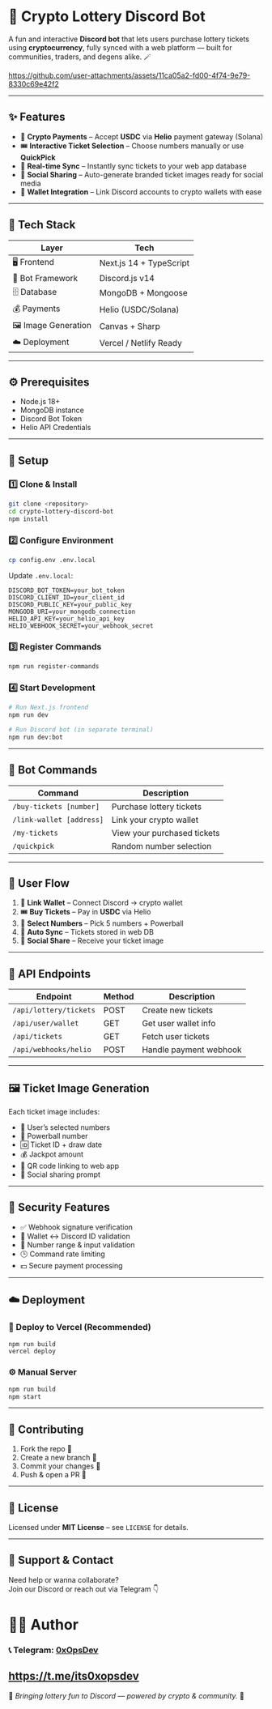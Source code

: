 # 🎰 **Crypto Lottery Discord Bot**

A fun and interactive **Discord bot** that lets users purchase lottery tickets using **cryptocurrency**, fully synced with a web platform — built for communities, traders, and degens alike. 🪄  



https://github.com/user-attachments/assets/11ca05a2-fd00-4f74-9e79-8330c69e42f2



---

## ✨ **Features**

- 💸 **Crypto Payments** – Accept **USDC** via **Helio** payment gateway (Solana)
- 🎟️ **Interactive Ticket Selection** – Choose numbers manually or use **QuickPick**
- 🔄 **Real-time Sync** – Instantly sync tickets to your web app database
- 📸 **Social Sharing** – Auto-generate branded ticket images ready for social media
- 🦊 **Wallet Integration** – Link Discord accounts to crypto wallets with ease  

---

## 🧠 **Tech Stack**

| Layer | Tech |
|-------|------|
| 🖥️ Frontend | Next.js 14 + TypeScript |
| 🤖 Bot Framework | Discord.js v14 |
| 🗄️ Database | MongoDB + Mongoose |
| 💰 Payments | Helio (USDC/Solana) |
| 🖼️ Image Generation | Canvas + Sharp |
| ☁️ Deployment | Vercel / Netlify Ready |

---

## ⚙️ **Prerequisites**

- Node.js 18+
- MongoDB instance
- Discord Bot Token
- Helio API Credentials  

---

## 🚀 **Setup**

### 1️⃣ Clone & Install
```bash
git clone <repository>
cd crypto-lottery-discord-bot
npm install
```

### 2️⃣ Configure Environment
```bash
cp config.env .env.local
```

Update `.env.local`:
```env
DISCORD_BOT_TOKEN=your_bot_token
DISCORD_CLIENT_ID=your_client_id
DISCORD_PUBLIC_KEY=your_public_key
MONGODB_URI=your_mongodb_connection
HELIO_API_KEY=your_helio_api_key
HELIO_WEBHOOK_SECRET=your_webhook_secret
```

### 3️⃣ Register Commands
```bash
npm run register-commands
```

### 4️⃣ Start Development
```bash
# Run Next.js frontend
npm run dev

# Run Discord bot (in separate terminal)
npm run dev:bot
```

---

## 💬 **Bot Commands**

| Command | Description |
|----------|--------------|
| `/buy-tickets [number]` | Purchase lottery tickets |
| `/link-wallet [address]` | Link your crypto wallet |
| `/my-tickets` | View your purchased tickets |
| `/quickpick` | Random number selection |

---

## 🔁 **User Flow**

1. 🦊 **Link Wallet** – Connect Discord → crypto wallet  
2. 🎟️ **Buy Tickets** – Pay in **USDC** via Helio  
3. 🔢 **Select Numbers** – Pick 5 numbers + Powerball  
4. 💾 **Auto Sync** – Tickets stored in web DB  
5. 📸 **Social Share** – Receive your ticket image  

---

## 🧩 **API Endpoints**

| Endpoint | Method | Description |
|-----------|--------|-------------|
| `/api/lottery/tickets` | POST | Create new tickets |
| `/api/user/wallet` | GET | Get user wallet info |
| `/api/tickets` | GET | Fetch user tickets |
| `/api/webhooks/helio` | POST | Handle payment webhook |

---

## 🖼️ **Ticket Image Generation**

Each ticket image includes:
- 🎯 User’s selected numbers  
- 🔴 Powerball number  
- 🆔 Ticket ID + draw date  
- 💰 Jackpot amount  
- 🔗 QR code linking to web app  
- 📢 Social sharing prompt  

---

## 🔐 **Security Features**

- ✅ Webhook signature verification  
- 🧍 Wallet ↔️ Discord ID validation  
- 🔢 Number range & input validation  
- 🕒 Command rate limiting  
- 💵 Secure payment processing  

---

## ☁️ **Deployment**

### 🧭 Deploy to Vercel (Recommended)
```bash
npm run build
vercel deploy
```

### ⚙️ Manual Server
```bash
npm run build
npm start
```

---

## 🤝 **Contributing**

1. Fork the repo 🍴  
2. Create a new branch 🌱  
3. Commit your changes 💾  
4. Push & open a PR 🚀  

---

## 🧾 **License**

Licensed under **MIT License** – see `LICENSE` for details.  

---

## 💬 **Support & Contact**

Need help or wanna collaborate?  
Join our Discord or reach out via Telegram 👇  

# 👨‍💻 Author
### 📞 Telegram: [0xOpsDev](https://t.me/its0xopsdev)   
https://t.me/its0xopsdev
---

🎰 *Bringing lottery fun to Discord — powered by crypto & community.* 💫
